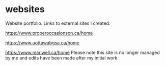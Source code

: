 # websites
Website portfolio. Links to external sites I created.

https://www.properoccasionson.ca/home

https://www.uottawabgsa.ca/home 

https://www.mariwell.ca/home 
Please note this site is no longer managed by me and edits have been made after my initial work.
